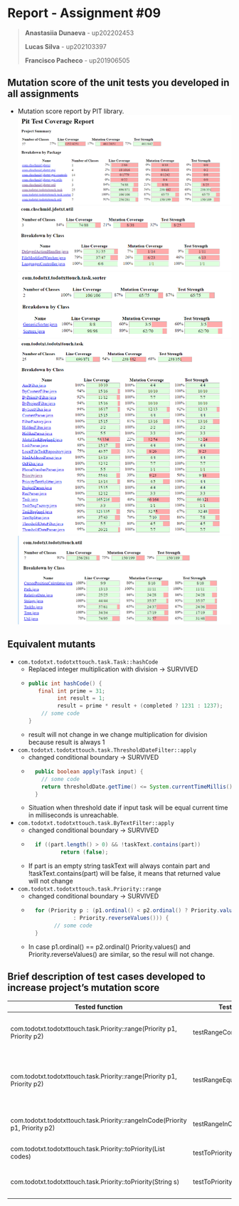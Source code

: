 # Report - Assignment #09

> **Anastasiia Dunaeva** - up202202453
>
> **Lucas Silva** - up202103397
>
> **Francisco Pacheco** - up201906505
> 

## Mutation score of the unit tests you developed in all assignments
- Mutation score report by PIT library.
![full mutation report](../.github/09/mutation_before.png)
![mutation jdotxt util report](../.github/09/mutation_jdotxt_util.png)
![mutation sorter report](../.github/09/mutation_sorter.png)
![mutation task report](../.github/09/mutation_task.png)
![mutation util report](../.github/09/mutation_util.png)

## Equivalent mutants
- `com.todotxt.todotxttouch.task.Task::hashCode`
    - Replaced integer multiplication with division → SURVIVED
    - ```java
      public int hashCode() {
         final int prime = 31;
		       int result = 1;
		       result = prime * result + (completed ? 1231 : 1237);
          // some code
      }
      ```
    - result will not change in we change multiplication for division because result is always 1
- `com.todotxt.todotxttouch.task.ThresholdDateFilter::apply`
    - changed conditional boundary → SURVIVED
    - ```java
        public boolean apply(Task input) {
          // some code
          return thresholdDate.getTime() <= System.currentTimeMillis();
        }
      ```
    - Situation when threshold date if input task will be equal current time in milliseconds is unreachable.
- `com.todotxt.todotxttouch.task.ByTextFilter::apply`
  - changed conditional boundary → SURVIVED
  - ```java
      if ((part.length() > 0) && !taskText.contains(part))
		      return (false);
      ```
  - If part is an empty string taskText will always contain part and !taskText.contains(part) will be false, it means that returned value will not change
- `com.todotxt.todotxttouch.task.Priority::range`
  - changed conditional boundary → SURVIVED
  - ```java
      for (Priority p : (p1.ordinal() < p2.ordinal() ? Priority.values()
				  : Priority.reverseValues())) {
            // some code
      }
      ```
  - In case p1.ordinal() == p2.ordinal() Priority.values() and Priority.reverseValues() are similar, so the resul will not change.


## Brief description of test cases developed to increase project’s mutation score
| Tested function                                                               | Test name                  | Mutation killed                                                                       | Description                                                                  |
|-------------------------------------------------------------------------------|----------------------------|---------------------------------------------------------------------------------------|------------------------------------------------------------------------------|
| com.todotxt.todotxttouch.task.Priority::range(Priority p1, Priority p2)       | testRangeCorrectList       | replaced return value with Collections.emptyList<br/> negated conditional -> SURVIVED | Checks every element of returned list                                        |
| com.todotxt.todotxttouch.task.Priority::range(Priority p1, Priority p2)       | testRangeEqualBoundaries   | changed conditional boundary -> SURVIVED                                              | Checks that function works correctly in case first value equals second value |
| com.todotxt.todotxttouch.task.Priority::rangeInCode(Priority p1, Priority p2) | testRangeInCodeCorrectList | replaced return value with Collections.emptyList -> SURVIVED                          | Checks every element of returned list                                        |
| com.todotxt.todotxttouch.task.Priority::toPriority(List<String> codes)        | testToPriorityCorrectList  | replaced return value with null -> SURVIVED                                           | Checks every element of returned list                                        |
| com.todotxt.todotxttouch.task.Priority::toPriority(String s)                  | testToPriorityCorrect      | replaced return value with null -> SURVIVED                                           | Check that function returns Priority.NONE                                    |
